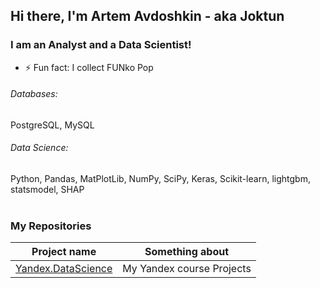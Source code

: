 ## Hi there, I'm Artem Avdoshkin - aka Joktun 

### I am an Analyst and a Data Scientist!
- ⚡ Fun fact: I collect FUNko Pop

###### Databases: 
PostgreSQL, MySQL

###### Data Science: 
Python, Pandas, MatPlotLib, NumPy, SciPy, Keras, Scikit-learn, lightgbm, statsmodel, SHAP
<br><br>
<h3>My Repositories</h3>

| Project name | Something about |
| --- | --- |
| [Yandex.DataScience](https://github.com/Joktun/Yandex.Practicum---Data-Science) | My Yandex course Projects |

